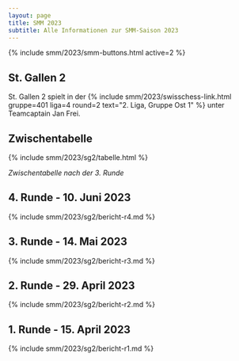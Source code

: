 ```yaml
---
layout: page
title: SMM 2023
subtitle: Alle Informationen zur SMM-Saison 2023
---
```


{% include smm/2023/smm-buttons.html active=2 %}

## St. Gallen 2

St. Gallen 2 spielt in der
{% include smm/2023/swisschess-link.html gruppe=401 liga=4 round=2 text="2. Liga, Gruppe Ost 1" %}
unter Teamcaptain Jan Frei.

## Zwischentabelle

{% include smm/2023/sg2/tabelle.html %}

_Zwischentabelle nach der 3. Runde_

## 4. Runde - 10. Juni 2023

{% include smm/2023/sg2/bericht-r4.md %}

## 3. Runde - 14. Mai 2023

{% include smm/2023/sg2/bericht-r3.md %}

## 2. Runde - 29. April 2023

{% include smm/2023/sg2/bericht-r2.md %}

## 1. Runde - 15. April 2023

{% include smm/2023/sg2/bericht-r1.md %}

<style>
table th, table td:nth-of-type(4) {
    white-space: nowrap;
}
</style>
